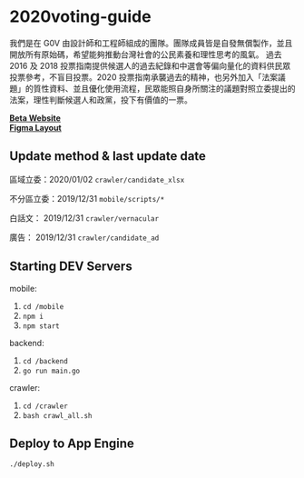 # 2020voting-guide

我們是在 G0V 由設計師和工程師組成的團隊。團隊成員皆是自發無償製作，並且開放所有原始碼，希望能夠推動台灣社會的公民素養和理性思考的風氣。
過去 2016 及 2018 投票指南提供候選人的過去紀錄和中選會等偏向量化的資料供民眾投票參考，不盲目投票。2020 投票指南承襲過去的精神，也另外加入「法案議題」的質性資料、並且優化使用流程，民眾能照自身所關注的議題對照立委提出的法案，理性判斷候選人和政黨，投下有價值的一票。

**[Beta Website](https://voting-guide.appspot.com/)**  
**[Figma Layout](https://www.figma.com/file/K1nPlmHij67rcZVqse0tWjs4/%E6%8A%95%E7%A5%A8%E6%8C%87%E6%8C%87%E5%8D%97?node-id=1053%3A16729)**

## Update method & last update date

區域立委：2020/01/02
`crawler/candidate_xlsx`

不分區立委：2019/12/31
`mobile/scripts/*`

白話文： 2019/12/31
`crawler/vernacular`

廣告： 2019/12/31
`crawler/candidate_ad`

## Starting DEV Servers

mobile:

1. `cd /mobile`
2. `npm i`
3. `npm start`

backend:

1. `cd /backend`
2. `go run main.go`

crawler:

1. `cd /crawler`
2. `bash crawl_all.sh`

## Deploy to App Engine

`./deploy.sh`
